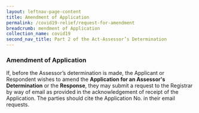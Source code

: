 ```yaml
---
layout: leftnav-page-content
title: Amendment of Application
permalink: /covid19-relief/request-for-amendment
breadcrumb: mendment of Application
collection_name: covid19
second_nav_title: Part 2 of the Act-Assessor’s Determination
---
```


### Amendment of Application ###

If, before the Assessor’s determination is made, the Applicant or Respondent wishes to amend the <b>Application for an Assessor's Determination</b> or the <b>Response</b>, they may submit a request to the Registrar by way of email as provided in the acknowledgement of receipt of the Application. The parties should cite the Application No. in their email requests.
